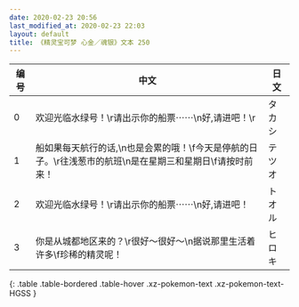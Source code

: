 ```yaml
---
date: 2020-02-23 20:56
last_modified_at: 2020-02-23 22:03
layout: default
title: 《精灵宝可梦 心金／魂银》文本 250
---
```

| 编号 | 中文 | 日文 |
| ---- | ---- | ---- |
| 0 | 欢迎光临水绿号！\r请出示你的船票⋯⋯\n好,请进吧！\r | タカシ |
| 1 | 船如果每天航行的话,\n也是会累的哦！\f今天是停航的日子。\r往浅葱市的航班\n是在星期三和星期日\f请按时前来！ | テツオ |
| 2 | 欢迎光临水绿号！\r请出示你的船票⋯⋯\n好,请进吧！ | トオル |
| 3 | 你是从城都地区来的？\r很好～很好～\n据说那里生活着许多\f珍稀的精灵呢！ | ヒロキ |
{: .table .table-bordered .table-hover .xz-pokemon-text .xz-pokemon-text-HGSS }